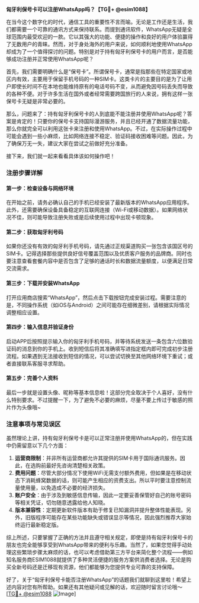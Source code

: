 **匈牙利保号卡可以注册WhatsApp吗？【TG💪+ @esim1088】**

在当今这个数字化的时代，通信工具的重要性不言而喻。无论是工作还是生活，我们都需要一个可靠的通讯方式来保持联系。而提到通讯软件，WhatsApp无疑是全球范围内最受欢迎的一款。它以其强大的功能、便捷的操作和良好的用户体验赢得了无数用户的青睐。然而，对于身处海外的用户来说，如何顺利地使用WhatsApp却成为了一个值得探讨的问题。特别是对于持有匈牙利保号卡的用户而言，是否能够成功注册并正常使用WhatsApp呢？

首先，我们需要明确什么是“保号卡”。所谓保号卡，通常是指那些在特定国家或地区内有效，主要用于保留手机号码的一种SIM卡。这类卡片的主要目的是为了让用户即使长时间不在本地也能维持原有的电话号码不变，从而避免因号码丢失而导致的各种不便。对于许多生活在国外或者经常需要跨国旅行的人来说，拥有这样一张保号卡无疑是非常必要的。

那么，问题来了：持有匈牙利保号卡的人到底能不能注册并使用WhatsApp呢？答案是肯定的！只要你的保号卡支持国际漫游服务，并且已经开通了数据流量功能，那么你就完全可以利用这张卡来注册和使用WhatsApp。不过，在实际操作过程中可能会遇到一些小麻烦，比如网络连接不稳定、验证码接收困难等问题。因此，为了确保万无一失，建议大家在尝试之前做好充分准备。

接下来，我们就一起来看看具体该如何操作吧！

### 注册步骤详解

#### 第一步：检查设备与网络环境
在开始之前，请务必确认自己的手机已经安装了最新版本的WhatsApp应用程序。此外，还需要确保设备具备稳定的互联网连接（Wi-Fi或移动数据）。如果网络状况不佳，则可能导致注册失败或是后续使用过程中出现卡顿现象。

#### 第二步：获取匈牙利号码
如果你还没有有效的匈牙利手机号码，请先通过正规渠道购买一张包含该国区号的SIM卡。记得选择那些提供良好信号覆盖范围以及优质客户服务的品牌商。同时也要注意查看套餐内容中是否包含了足够的通话时长和数据流量额度，以便满足日常交流需求。

#### 第三步：下载并安装WhatsApp
打开应用商店搜索“WhatsApp”，然后点击下载按钮完成安装过程。需要注意的是，不同操作系统（如iOS与Android）之间可能存在细微差别，请根据实际情况调整相应设置。

#### 第四步：输入信息并验证身份
启动APP后按照提示输入你的匈牙利手机号码，并等待系统发送一条包含六位数验证码的消息到你的手机上。收到短信后将其准确填写进指定框内即可完成初步注册流程。如果遇到无法接收到短信的情况，可以尝试切换至其他网络环境下重试；或者直接联系客服寻求帮助。

#### 第五步：完善个人资料
最后一步就是设置头像、昵称等基本信息啦！这部分完全取决于个人喜好，没有什么特别要求。不过提醒一下，为了避免不必要的麻烦，尽量不要上传过于敏感的照片作为头像哦~

### 注意事项与常见误区

虽然理论上讲，持有匈牙利保号卡是可以正常注册并使用WhatsApp的，但在实践中仍需留意以下几个方面：

1. **运营商限制**：并非所有运营商都允许其提供的SIM卡用于国际通讯服务。因此，在选购前最好先咨询清楚相关政策。
2. **费用问题**：尽管大部分情况下使用WiFi无需支付额外费用，但如果是在移动状态下消耗蜂窝数据的话，则可能产生相应的资费支出。所以平时要注意控制流量使用量，以免造成不必要的经济损失。
3. **账户安全**：由于涉及到敏感信息传输，因此一定要妥善保管好自己的账号密码等相关凭证，切勿随意透露给他人知晓。
4. **版本兼容性**：定期更新软件版本有助于修复已知漏洞并提升整体性能表现。另外，旧版程序可能存在某些功能缺失或错误显示等情况，因此强烈推荐大家始终运行最新稳定版。

综上所述，只要掌握了正确的方法并且遵守相关规定，即使是持有匈牙利保号卡的朋友也完全能够享受到WhatsApp带来的便利与乐趣。当然了，如果您觉得手动处理这些繁琐步骤太麻烦的话，也可以考虑借助第三方平台来简化整个流程——例如知名服务商ESIM1088就提供了多种灵活便捷的服务方案供消费者选择。无论是购买全新号码还是迁移现有资源，他们都能够为您提供专业可靠的支持保障。

好了，关于“匈牙利保号卡能否注册WhatsApp”的话题我们就聊到这里啦！希望上述内容对您有所帮助。如果还有其他疑问或见解的话，欢迎随时留言讨论哦～ [[TG💪+ @esim1088](https://t.me/s/esim1088) ![Image](https://i.postimg.cc/4NQfJmqS/Snipaste-2025-05-13-00-14-12.png)]